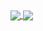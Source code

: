<a href="https://github.com/anuraghazra/github-readme-stats">
  <img align="center" src="https://github-readme-stats.vercel.app/api?username=zzzk1&show_icons=true&theme=highcontrast" />
</a>
<a href="https://github.com/anuraghazra/convoychat">
  <img align="center" src="https://github-readme-stats.vercel.app/api/top-langs/?username=zzzk1&layout=normal&hide=php,Blade)](https://github.com/anuraghazra/github-readme-stats" />
</a>
